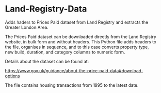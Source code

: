 # Land-Registry-Data
Adds haders to Prices Paid dataset from Land Registry and extracts the Greater London Area.


The Prices Paid dataset can be downloaded directly from the Land Registry website, in bulk form and without headers. This Python file adds headers to the file, organises in sequence, and to this case converts property type, new build, duration, and category columns to numeric form.

Details about the dataset can be found at:

https://www.gov.uk/guidance/about-the-price-paid-data#download-options

The file contains housing transactions from 1995 to the latest date.


